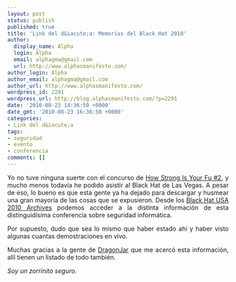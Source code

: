 ```yaml
---
layout: post
status: publish
published: true
title: 'Link del d&iacute;a: Memorias del Black Hat 2010'
author:
  display_name: Alpha
  login: Alpha
  email: alphagma@gmail.com
  url: http://www.alphasmanifesto.com/
author_login: Alpha
author_email: alphagma@gmail.com
author_url: http://www.alphasmanifesto.com/
wordpress_id: 2291
wordpress_url: http://blog.alphasmanifesto.com/?p=2291
date: '2010-08-23 14:36:50 +0000'
date_gmt: '2010-08-23 16:36:50 +0000'
categories:
- Link del d&iacute;a
tags:
- seguridad
- evento
- conferencia
comments: []
---
```

<p style="text-align: justify;">Yo no tuve ninguna suerte con el concurso de <a href="https://blog.alphasmanifesto.com/2010/06/02/link-del-dia-quieren-ir-al-black-hat/">How Strong Is Your Fu #2</a>, y mucho menos todav&iacute;a he podido asistir al Black Hat de Las Vegas. A pesar de eso, lo bueno es que esta gente ya ha dejado para descargar y husmear una gran mayor&iacute;a de las cosas que se expusieron. Desde los <a href="https://www.blackhat.com/html/bh-us-10/bh-us-10-archives.html">Black Hat USA 2010 Archives</a> podemos acceder a la distinta informaci&oacute;n de esta distinguid&iacute;sima conferencia sobre seguridad inform&aacute;tica.</p>
<p style="text-align: justify;">Por supuesto, dudo que sea lo mismo que haber estado ah&iacute; y haber visto algunas cuantas demostraciones en vivo.</p>
<p style="text-align: justify;">Muchas gracias a la gente de <a href="http://feedproxy.google.com/~r/dragonjar/pKru/~3/pH9diGMH8Es/memorias-del-black-hat-usa-2010.xhtml">DragonJar</a> que me acerc&oacute; esta informaci&oacute;n, all&iacute; tienen un listado de todo tambi&eacute;n.</p>
<p style="text-align: justify;"><em>Soy un zorrinito seguro.</em></p>
